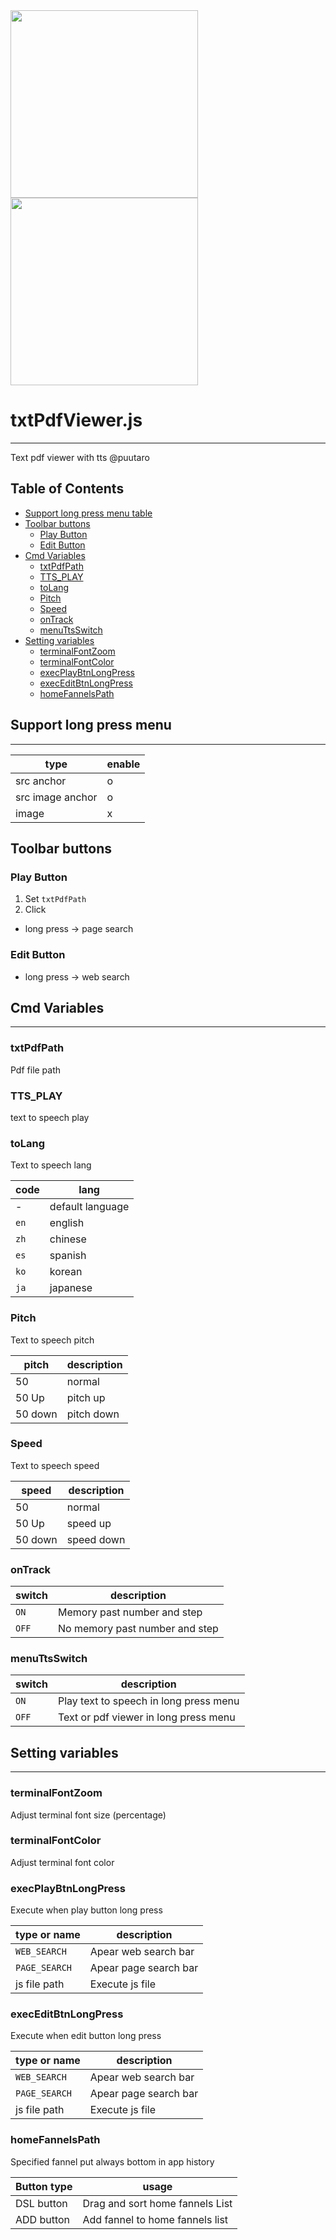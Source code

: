 
<div><img src="https://github.com/puutaro/txtPdfViewer/assets/55217593/7aa8a7cd-28e0-4353-afce-5538e08a0dd2" width="300"></div>
  
<div><img src="https://github.com/puutaro/selectTyper/assets/55217593/555e8f5f-656a-4faf-bb76-f663c01cfe47" width="300"></div> 


# txtPdfViewer.js
----------------

Text pdf viewer with tts @puutaro


Table of Contents
-------

<!-- vim-markdown-toc GFM --> 
* [Support long press menu table](#support-long-press-menu-table)
* [Toolbar buttons](#toolbar-buttons)
	* [Play Button](#play-button)
	* [Edit Button](#edit-button)
* [Cmd Variables](#cmd-variables)
	* [txtPdfPath](#txtpdfpath)
	* [TTS_PLAY](#tts_play)
	* [toLang](#tolang)
	* [Pitch](#pitch)
	* [Speed](#speed)
	* [onTrack](#ontrack)
	* [menuTtsSwitch](#menuttsswitch)
* [Setting variables](#setting-variables)
	* [terminalFontZoom](#terminalfontzoom)
	* [terminalFontColor](#terminalfontcolor)
	* [execPlayBtnLongPress](#execplaybtnlongpress)
	* [execEditBtnLongPress](#execeditbtnlongpress)
	* [homeFannelsPath](#homefannelspath)


## Support long press menu
---------

| type | enable |
| ----- | ----- |
| src anchor | o |
| src image anchor | o |
| image | x |


## Toolbar buttons

### Play Button

1. Set `txtPdfPath`
2. Click

- long press -> page search

### Edit Button

- long press -> web search

## Cmd Variables
--------

### txtPdfPath 
Pdf file path

### TTS_PLAY 
text to speech play

### toLang
Text to speech lang

| code | lang |
| ------ | ------ |
| - | default language |
| `en` | english |
| `zh` | chinese |
| `es` | spanish |
| `ko` | korean |
| `ja` | japanese |

### Pitch
Text to speech pitch

| pitch | description |
| ------ | --------- |
| 50 | normal |
| 50 Up | pitch up |
| 50 down | pitch down |

### Speed
Text to speech speed

| speed | description |
| ------ | --------- |
| 50 | normal |
| 50 Up | speed up |
| 50 down | speed down |

### onTrack

| switch | description |
| ------ | --------- |
| `ON` | Memory past number and step |
| `OFF` | No memory past number and step |

### menuTtsSwitch

| switch | description |
| ------- | ------- |
| `ON` | Play text to speech in long press menu |
| `OFF` | Text or pdf viewer in long press menu |


## Setting variables
---------

### terminalFontZoom 
Adjust terminal font size (percentage)

### terminalFontColor
Adjust terminal font color

### execPlayBtnLongPress
Execute when play button long press

| type or name | description |
| ------- | ------- |
| `WEB_SEARCH` | Apear web search bar |
| `PAGE_SEARCH` | Apear page search bar |
| js file path | Execute js file |

### execEditBtnLongPress
Execute when edit button long press

| type or name | description |
| ------- | ------- |
| `WEB_SEARCH` | Apear web search bar |
| `PAGE_SEARCH` | Apear page search bar |
| js file path | Execute js file |

### homeFannelsPath
Specified fannel put always bottom in app history 

| Button type | usage | 
| --------- | --------- |
| DSL button | Drag and sort home fannels List |
| ADD button | Add fannel to home fannels list |
